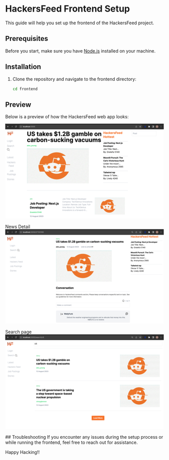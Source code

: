 # HackersFeed Frontend Setup

This guide will help you set up the frontend of the HackersFeed project.

## Prerequisites

Before you start, make sure you have [Node.js](https://nodejs.org/) installed on your machine.

## Installation

1. Clone the repository and navigate to the frontend directory:

   ```bash
   cd frontend
   ```

## Preview
Below is a preview of how the HackersFeed web app looks:

![Alt text](/docs-assets/image.png)

News Detail
![Alt text](/docs-assets/image-2.png)

Search page
![Alt text](/docs-assets/image-1.png)

## Troubleshooting
If you encounter any issues during the setup process or while running the frontend, feel free to reach out for assistance.

Happy Hacking!!